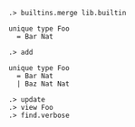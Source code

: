 ```ucm:hide
.> builtins.merge lib.builtin
```

```unison
unique type Foo
  = Bar Nat
```

```ucm
.> add
```

```unison
unique type Foo
  = Bar Nat
  | Baz Nat Nat
```

```ucm
.> update
.> view Foo
.> find.verbose
```
